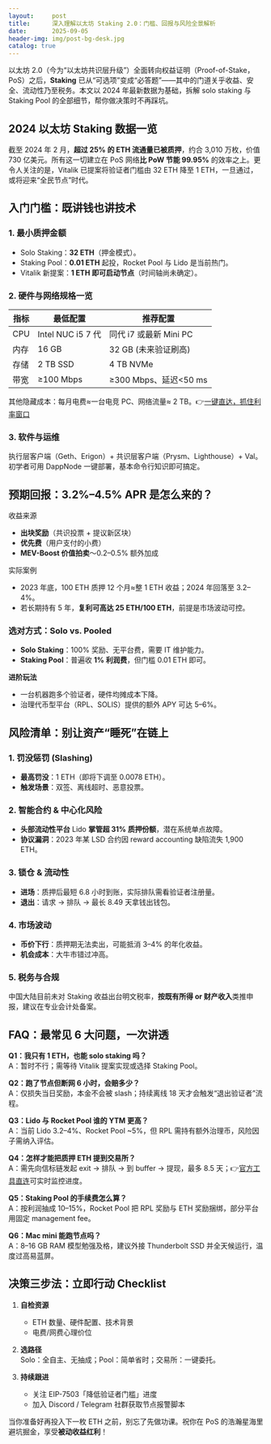 ```yaml
---
layout:     post
title:      深入理解以太坊 Staking 2.0：门槛、回报与风险全景解析
date:       2025-09-05
header-img: img/post-bg-desk.jpg
catalog: true
---
```


以太坊 2.0（今为“以太坊共识层升级”）全面转向权益证明（Proof-of-Stake，PoS）之后，**Staking** 已从“可选项”变成“必答题”——其中的门道关乎收益、安全、流动性乃至税务。本文以 2024 年最新数据为基础，拆解 solo staking 与 Staking Pool 的全部细节，帮你做决策时不再踩坑。

## 2024 以太坊 Staking 数据一览

截至 2024 年 2 月，**超过 25% 的 ETH 流通量已被质押**，约合 3,010 万枚，价值 730 亿美元。所有这一切建立在 PoS 网络**比 PoW 节能 99.95%** 的效率之上。更令人关注的是，Vitalik 已提案将验证者门槛由 32 ETH 降至 1 ETH，一旦通过，或将迎来“全民节点”时代。

## 入门门槛：既讲钱也讲技术

### 1. 最小质押金额  
- Solo Staking：**32 ETH**（押金模式）。  
- Staking Pool：**0.01 ETH** 起投，Rocket Pool 与 Lido 是当前热门。  
- Vitalik 新提案：**1 ETH 即可启动节点**（时间轴尚未确定）。  

### 2. 硬件与网络规格一览  
| 指标       | 最低配置             | 推荐配置               |
|------------|----------------------|------------------------|
| CPU        | Intel NUC i5 7 代    | 同代 i7 或最新 Mini PC |
| 内存       | 16 GB                | 32 GB (未来验证刷高)   |
| 存储       | 2 TB SSD             | 4 TB NVMe              |
| 带宽       | ≥100 Mbps            | ≥300 Mbps、延迟<50 ms  |

其他隐藏成本：每月电费≈一台电竞 PC、网络流量≈ 2 TB。👉[一键直达，抓住利率窗口](https://okxdog.com/)

### 3. 软件与运维  
执行层客户端（Geth、Erigon）+ 共识层客户端（Prysm、Lighthouse）+ Val。初学者可用 DappNode 一键部署，基本命令行知识即可搞定。

## 预期回报：3.2%–4.5% APR 是怎么来的？

收益来源  
- **出块奖励**（共识投票 + 提议新区块）  
- **优先费**（用户支付的小费）  
- **MEV-Boost 价值拍卖**～0.2–0.5% 额外加成  

实际案例  
- 2023 年底，100 ETH 质押 12 个月≈整 1 ETH 收益；2024 年回落至 3.2–4%。  
- 若长期持有 5 年，**复利可高达 25 ETH/100 ETH**，前提是市场波动可控。

### 选对方式：Solo vs. Pooled  
- **Solo Staking**：100% 奖励、无平台费，需要 IT 维护能力。  
- **Staking Pool**：普遍收 **1% 利润费**，但门槛 0.01 ETH 即可。  

**进阶玩法**  
- 一台机器跑多个验证者，硬件均摊成本下降。  
- 治理代币型平台（RPL、SOLIS）提供的额外 APY 可达 5–6%。  

## 风险清单：别让资产“睡死”在链上

### 1. 罚没惩罚 (Slashing)  
- **最高罚没**：1 ETH（即将下调至 0.0078 ETH）。  
- **触发场景**：双签、离线超时、恶意投票。  

### 2. 智能合约 & 中心化风险  
- **头部流动性平台** Lido **掌管超 31% 质押份额**，潜在系统单点故障。  
- **协议漏洞**：2023 年某 LSD 合约因 reward accounting 缺陷流失 1,900 ETH。  

### 3. 锁仓 & 流动性  
- **进场**：质押后最短 6.8 小时到账，实际排队需看验证者注册量。  
- **退出**：请求 → 排队 → 最长 8.49 天拿钱出钱包。  

### 4. 市场波动  
- **币价下行**：质押期无法卖出，可能抵消 3–4% 的年化收益。  
- **机会成本**：大牛市错过冲高。  

### 5. 税务与合规  
中国大陆目前未对 Staking 收益出台明文税率，**按既有所得 or 财产收入**类推申报，建议在专业会计处备案。

## FAQ：最常见 6 大问题，一次讲透

**Q1：我只有 1 ETH，也能 solo staking 吗？**  
A：暂时不行；需等待 Vitalik 提案实现或选择 Staking Pool。

**Q2：跑了节点但断网 6 小时，会赔多少？**  
A：仅损失当日奖励，本金不会被 slash；持续离线 18 天才会触发“退出验证者”流程。

**Q3：Lido 与 Rocket Pool 谁的 YTM 更高？**  
A：当前 Lido 3.2–4%、Rocket Pool ~5%，但 RPL 需持有额外治理币，风险因子需纳入评估。

**Q4：怎样才能把质押 ETH 提到交易所？**  
A：需先向信标链发起 exit → 排队 → 到 buffer → 提现，最多 8.5 天；👉[官方工具直连](https://okxdog.com/)可实时监控进度。

**Q5：Staking Pool 的手续费怎么算？**  
A：按利润抽成 10–15%，Rocket Pool 把 RPL 奖励与 ETH 奖励捆绑，部分平台用固定 management fee。

**Q6：Mac mini 能跑节点吗？**  
A：8–16 GB RAM 模型勉强及格，建议外接 Thunderbolt SSD 并全天候运行，温度过高易蓝屏。

## 决策三步法：立即行动 Checklist

1. **自检资源**  
   - ETH 数量、硬件配置、技术背景  
   - 电费/网费心理价位  

2. **选路径**  
   Solo：全自主、无抽成；Pool：简单省时；交易所：一键委托。  

3. **持续跟进**  
   - 关注 EIP-7503「降低验证者门槛」进度  
   - 加入 Discord / Telegram 社群获取节点报警脚本  

当你准备好再投入下一枚 ETH 之前，别忘了先做功课。祝你在 PoS 的浩瀚星海里避坑掘金，享受**被动收益红利**！